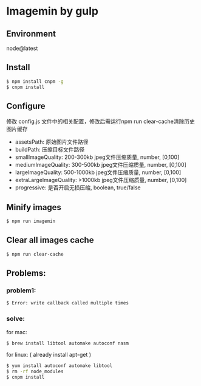 # Imagemin by gulp

## Environment
node@latest

## Install
```bash
$ npm install cnpm -g
$ cnpm install
```

## Configure
修改 config.js 文件中的相关配置，修改后需运行npm run clear-cache清除历史图片缓存
+ assetsPath: 原始图片文件路径
+ buildPath: 压缩目标文件路径
+ smallImageQuality: 200-300kb jpeg文件压缩质量, number, [0,100]
+ mediumImageQuality: 300-500kb jpeg文件压缩质量, number, [0,100]
+ largeImageQuality: 500-1000kb jpeg文件压缩质量, number, [0,100]
+ extraLargeImageQuality: >1000kb jpeg文件压缩质量, number, [0,100]
+ progressive: 是否开启无损压缩, boolean, true/false

## Minify images
```bash
$ npm run imagemin
```

## Clear all images cache
```bash
$ npm run clear-cache
```

## Problems:

### problem1:
```bash
$ Error: write callback called multiple times
```
### solve:
for mac:
```bash
$ brew install libtool automake autoconf nasm
```
for linux: ( already install apt-get )
```bash
$ yum install autoconf automake libtool
$ rm -rf node_modules
$ cnpm install
```

